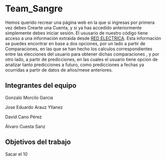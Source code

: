 # Team_Sangre

Hemos querido recrear una página web en la que si ingresas por primera vez debes Crearte una Cuenta, y si ya has accedido anteriormente simplemente debes iniciar sesión.
El ususario de nuestro código tiene acceso a una información extraida desde [RED ELECTRICA](https://www.ree.es/es). Esta información se puedes encontrar en base a dos opciones, por un lado a partir de Comparaciones, en las que se han hecho los calculos correspondientes entre las elecciones del usuario para obtener dichas comparaciones , y por otro lado, a partir de predicciones, en las cuales el usuario tiene opcion de analizar tanto predicciones a futuro, como predicciones a fechas ya ocurridas a partir de datos de años/mese  anteriores.


## Integrantes del equipo

Gonzalo Morcilo Garcia

Jose Eduardo Arauz Yllanez

David Cano Pérez

Álvaro Cuesta Sanz

## Objetivos del trabajo

Sacar el 10
